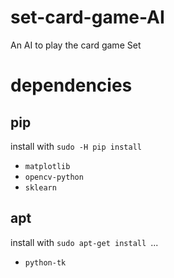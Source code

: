 # set-card-game-AI
An AI to play the card game Set

# dependencies
## pip
install with `sudo -H pip install `
- `matplotlib`
- `opencv-python`
- `sklearn`

## apt
install with `sudo apt-get install `...
- `python-tk`
